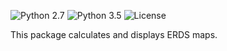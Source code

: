 ![Python 2.7](https://img.shields.io/badge/python-2.7-green.svg)
![Python 3.5](https://img.shields.io/badge/python-3.5-green.svg)
![License](https://img.shields.io/badge/license-MIT-blue.svg)

This package calculates and displays ERDS maps.